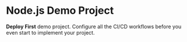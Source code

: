 # Node.js Demo Project

**Deploy First** demo project. Configure all the CI/CD workflows before you even start to implement your project.
